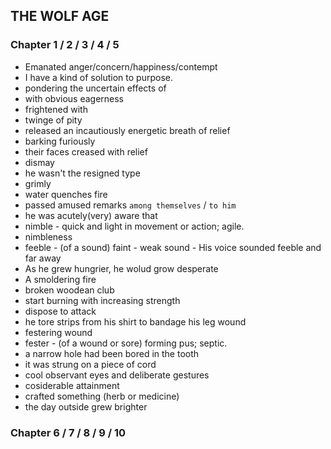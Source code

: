 ## THE WOLF AGE

### Chapter 1 / 2 / 3 / 4 / 5

- Emanated anger/concern/happiness/contempt
- I have a kind of solution to purpose.
- pondering the uncertain effects of <something>
- with obvious eagerness
- frightened <someone> with <something>
- twinge of pity
- released an incautiously energetic breath of relief
- barking furiously
- their faces creased with relief
- dismay
- he wasn't the resigned type
- grimly
- water quenches fire
- passed amused remarks `among themselves` / `to him`
- he was acutely(very) aware that
- nimble - quick and light in movement or action; agile.
- nimbleness
- feeble - (of a sound) faint - weak sound - His voice sounded feeble and far away
- As he grew hungrier, he wolud grow desperate
- A smoldering fire
- broken woodean club
- start burning with increasing strength
- dispose to attack
- he tore strips from his shirt to bandage his leg wound
- festering wound
- fester - (of a wound or sore) forming pus; septic.
- a narrow hole had been bored in the tooth
- it was strung on a piece of cord
- cool observant eyes and deliberate gestures
- cosiderable attainment
- crafted something (herb or medicine)
- the day outside grew brighter

### Chapter 6 / 7 / 8 / 9 / 10
